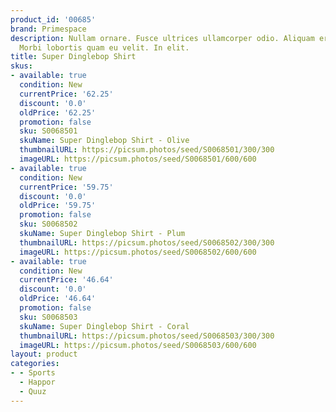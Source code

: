 ```yaml
---
product_id: '00685'
brand: Primespace
description: Nullam ornare. Fusce ultrices ullamcorper odio. Aliquam erat volutpat.
  Morbi lobortis quam eu velit. In elit.
title: Super Dinglebop Shirt
skus:
- available: true
  condition: New
  currentPrice: '62.25'
  discount: '0.0'
  oldPrice: '62.25'
  promotion: false
  sku: S0068501
  skuName: Super Dinglebop Shirt - Olive
  thumbnailURL: https://picsum.photos/seed/S0068501/300/300
  imageURL: https://picsum.photos/seed/S0068501/600/600
- available: true
  condition: New
  currentPrice: '59.75'
  discount: '0.0'
  oldPrice: '59.75'
  promotion: false
  sku: S0068502
  skuName: Super Dinglebop Shirt - Plum
  thumbnailURL: https://picsum.photos/seed/S0068502/300/300
  imageURL: https://picsum.photos/seed/S0068502/600/600
- available: true
  condition: New
  currentPrice: '46.64'
  discount: '0.0'
  oldPrice: '46.64'
  promotion: false
  sku: S0068503
  skuName: Super Dinglebop Shirt - Coral
  thumbnailURL: https://picsum.photos/seed/S0068503/300/300
  imageURL: https://picsum.photos/seed/S0068503/600/600
layout: product
categories:
- - Sports
  - Happor
  - Quuz
---
```

